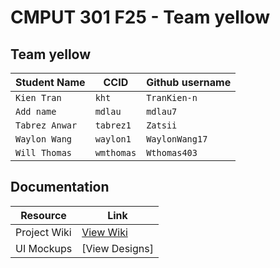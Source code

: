 # CMPUT 301 F25 - Team yellow
## Team yellow
| Student Name | CCID      | Github username|
| ------------ | --------- | -------------- |
|  `Kien Tran` | `kht` | `TranKien-n`|
| `Add name` | `mdlau`  | `mdlau7`|
| `Tabrez Anwar` | `tabrez1`  | `Zatsii`|
| `Waylon Wang` | `waylon1`  | `WaylonWang17`|
| `Will Thomas` | `wmthomas`  | `Wthomas403`|

## Documentation

| Resource          | Link                                                                 |
|-------------------|---------------------------------------------------------------------|
| Project Wiki      | [View Wiki](https://github.com/CMPUT301F25yellow/yellow-project/wiki) |
| UI Mockups        | [View Designs] |

